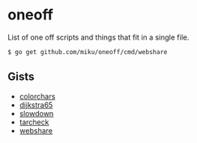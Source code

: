 # oneoff

List of one off scripts and things that fit in a single file.

```
$ go get github.com/miku/oneoff/cmd/webshare
```

## Gists

* [colorchars](https://gist.github.com/miku/339a2ad63623b08da449bfdab3bd680a#file-make-png)
* [dijkstra65](https://gist.github.com/miku/18d13ab0c7de09120a26f8ebe153ad27)
* [slowdown](https://gist.github.com/miku/27cec558c6f8f8cf3a6d78ab2e247598)
* [tarcheck](https://gist.github.com/miku/065a94e92508a27c3f17445115f84dc4#tarcheck)
* [webshare](https://gist.github.com/miku/b5d856ef96a1f78530d8abbeb8f4d13d#file-webshare-md)
